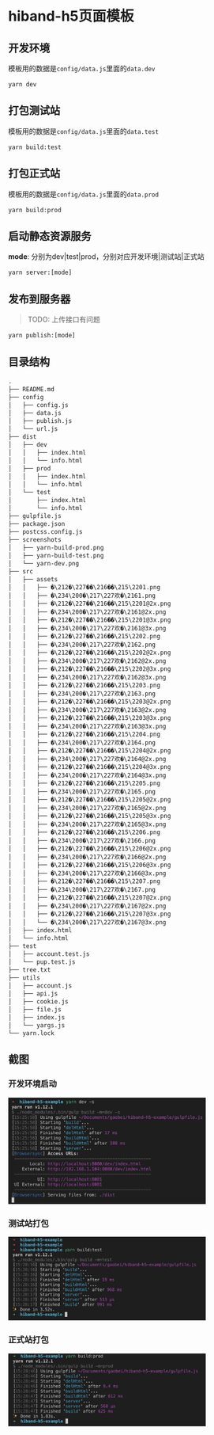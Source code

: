 # hiband-h5页面模板

## 开发环境

模板用的数据是`config/data.js`里面的`data.dev`

```
yarn dev
```

## 打包测试站

模板用的数据是`config/data.js`里面的`data.test`

```
yarn build:test
```

## 打包正式站

模板用的数据是`config/data.js`里面的`data.prod`

```
yarn build:prod
```

## 启动静态资源服务

**mode**: 分别为dev|test|prod，分别对应开发环境|测试站|正式站

```
yarn server:[mode]
```

## 发布到服务器

> TODO: 上传接口有问题

```
yarn publish:[mode]
```

## 目录结构

```
.
├── README.md
├── config
│   ├── config.js
│   ├── data.js
│   ├── publish.js
│   └── url.js
├── dist
│   ├── dev
│   │   ├── index.html
│   │   └── info.html
│   ├── prod
│   │   ├── index.html
│   │   └── info.html
│   └── test
│       ├── index.html
│       └── info.html
├── gulpfile.js
├── package.json
├── postcss.config.js
├── screenshots
│   ├── yarn-build-prod.png
│   ├── yarn-build-test.png
│   └── yarn-dev.png
├── src
│   ├── assets
│   │   ├── �\212�\227��\216��\215\2201.png
│   │   ├── �\234\200�\217\227欢�\2161.png
│   │   ├── �\212�\227��\216��\215\2201@2x.png
│   │   ├── �\234\200�\217\227欢�\2161@2x.png
│   │   ├── �\212�\227��\216��\215\2201@3x.png
│   │   ├── �\234\200�\217\227欢�\2161@3x.png
│   │   ├── �\212�\227��\216��\215\2202.png
│   │   ├── �\234\200�\217\227欢�\2162.png
│   │   ├── �\212�\227��\216��\215\2202@2x.png
│   │   ├── �\234\200�\217\227欢�\2162@2x.png
│   │   ├── �\212�\227��\216��\215\2202@3x.png
│   │   ├── �\234\200�\217\227欢�\2162@3x.png
│   │   ├── �\212�\227��\216��\215\2203.png
│   │   ├── �\234\200�\217\227欢�\2163.png
│   │   ├── �\212�\227��\216��\215\2203@2x.png
│   │   ├── �\234\200�\217\227欢�\2163@2x.png
│   │   ├── �\212�\227��\216��\215\2203@3x.png
│   │   ├── �\234\200�\217\227欢�\2163@3x.png
│   │   ├── �\212�\227��\216��\215\2204.png
│   │   ├── �\234\200�\217\227欢�\2164.png
│   │   ├── �\212�\227��\216��\215\2204@2x.png
│   │   ├── �\234\200�\217\227欢�\2164@2x.png
│   │   ├── �\212�\227��\216��\215\2204@3x.png
│   │   ├── �\234\200�\217\227欢�\2164@3x.png
│   │   ├── �\212�\227��\216��\215\2205.png
│   │   ├── �\234\200�\217\227欢�\2165.png
│   │   ├── �\212�\227��\216��\215\2205@2x.png
│   │   ├── �\234\200�\217\227欢�\2165@2x.png
│   │   ├── �\212�\227��\216��\215\2205@3x.png
│   │   ├── �\234\200�\217\227欢�\2165@3x.png
│   │   ├── �\212�\227��\216��\215\2206.png
│   │   ├── �\234\200�\217\227欢�\2166.png
│   │   ├── �\212�\227��\216��\215\2206@2x.png
│   │   ├── �\234\200�\217\227欢�\2166@2x.png
│   │   ├── �\212�\227��\216��\215\2206@3x.png
│   │   ├── �\234\200�\217\227欢�\2166@3x.png
│   │   ├── �\212�\227��\216��\215\2207.png
│   │   ├── �\234\200�\217\227欢�\2167.png
│   │   ├── �\212�\227��\216��\215\2207@2x.png
│   │   ├── �\234\200�\217\227欢�\2167@2x.png
│   │   ├── �\212�\227��\216��\215\2207@3x.png
│   │   └── �\234\200�\217\227欢�\2167@3x.png
│   ├── index.html
│   └── info.html
├── test
│   ├── account.test.js
│   └── pup.test.js
├── tree.txt
├── utils
│   ├── account.js
│   ├── api.js
│   ├── cookie.js
│   ├── file.js
│   ├── index.js
│   └── yargs.js
└── yarn.lock
```

## 截图

### 开发环境启动
<img src="screenshots/yarn-dev.png" width="400" />

### 测试站打包
<img src="screenshots/yarn-build-test.png" width="400" />

### 正式站打包
<img src="screenshots/yarn-build-prod.png" width="400" />